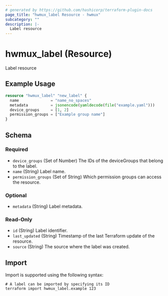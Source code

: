 ```yaml
---
# generated by https://github.com/hashicorp/terraform-plugin-docs
page_title: "hwmux_label Resource - hwmux"
subcategory: ""
description: |-
  Label resource
---
```


# hwmux_label (Resource)

Label resource

## Example Usage

```terraform
resource "hwmux_label" "new_label" {
  name              = "name_no_spaces"
  metadata          = jsonencode(yamldecode(file("example.yaml")))
  device_groups     = [1, 2]
  permission_groups = ["Example group name"]
}
```

<!-- schema generated by tfplugindocs -->
## Schema

### Required

- `device_groups` (Set of Number) The IDs of the deviceGroups that belong to the label.
- `name` (String) Label name.
- `permission_groups` (Set of String) Which permission groups can access the resource.

### Optional

- `metadata` (String) Label metadata.

### Read-Only

- `id` (String) Label identifier.
- `last_updated` (String) Timestamp of the last Terraform update of the resource.
- `source` (String) The source where the label was created.

## Import

Import is supported using the following syntax:

```shell
# A label can be imported by specifying its ID
terraform import hwmux_label.example 123
```
